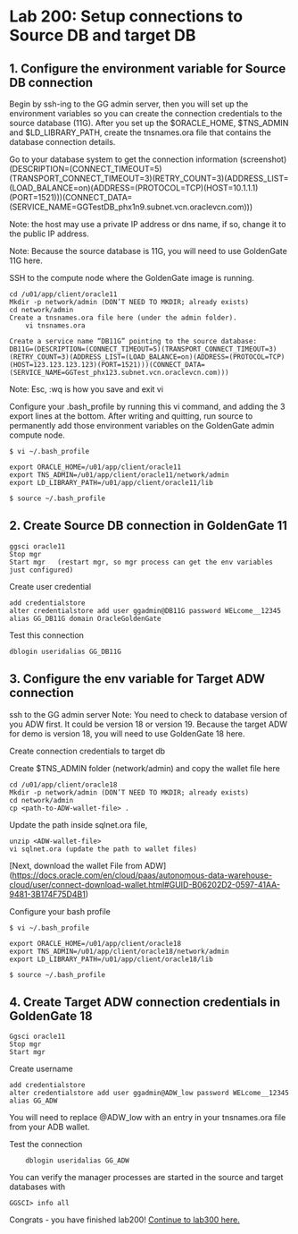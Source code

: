 # Lab 200: Setup connections to Source DB and target DB

## 1. Configure the environment variable for Source DB connection

Begin by ssh-ing to the GG admin server, then you will set up the environment variables so you can create the connection credentials to the source database (11G). After you set up the $ORACLE_HOME, $TNS_ADMIN and $LD_LIBRARY_PATH, create the tnsnames.ora file that contains the database connection details. 

Go to your database system to get the connection information (screenshot)
(DESCRIPTION=(CONNECT_TIMEOUT=5)(TRANSPORT_CONNECT_TIMEOUT=3)(RETRY_COUNT=3)(ADDRESS_LIST=(LOAD_BALANCE=on)(ADDRESS=(PROTOCOL=TCP)(HOST=10.1.1.1)(PORT=1521)))(CONNECT_DATA=(SERVICE_NAME=GGTestDB_phx1n9.subnet.vcn.oraclevcn.com)))

Note: the host may use a private IP address or dns name, if so, change it to the public IP address.

Note: Because the source database is 11G, you will need to use GoldenGate 11G here.

SSH to the compute node where the GoldenGate image is running.
```
cd /u01/app/client/oracle11
Mkdir -p network/admin (DON’T NEED TO MKDIR; already exists)
cd network/admin
Create a tnsnames.ora file here (under the admin folder). 
	vi tnsnames.ora

Create a service name “DB11G” pointing to the source database:
DB11G=(DESCRIPTION=(CONNECT_TIMEOUT=5)(TRANSPORT_CONNECT_TIMEOUT=3)(RETRY_COUNT=3)(ADDRESS_LIST=(LOAD_BALANCE=on)(ADDRESS=(PROTOCOL=TCP)(HOST=123.123.123.123)(PORT=1521)))(CONNECT_DATA=(SERVICE_NAME=GGTest_phx123.subnet.vcn.oraclevcn.com)))

```
Note: Esc, :wq is how you save and exit vi

Configure your .bash_profile by running this vi command, and adding the 3 export lines at the bottom. After writing and quitting, run source to permanently add those environment variables on the GoldenGate admin compute node. 
```
$ vi ~/.bash_profile 
 			 							
export ORACLE_HOME=/u01/app/client/oracle11
export TNS_ADMIN=/u01/app/client/oracle11/network/admin 
export LD_LIBRARY_PATH=/u01/app/client/oracle11/lib 		
				 							
$ source ~/.bash_profile 
```
## 2. Create Source DB connection in GoldenGate 11
```
ggsci oracle11
Stop mgr    
Start mgr   (restart mgr, so mgr process can get the env variables just configured)
```
Create user credential
```
add credentialstore
alter credentialstore add user ggadmin@DB11G password WELcome__12345 alias GG_DB11G domain OracleGoldenGate
```
Test this connection 
```
dblogin useridalias GG_DB11G
```

## 3. Configure the env variable for Target ADW connection
ssh to the GG admin server
Note: You need to check to database version of you ADW first. It could be version 18 or version 19. Because the target ADW for demo is version 18, you will need to use GoldenGate 18 here.

Create connection credentials to target db

Create $TNS_ADMIN folder (network/admin) and copy the wallet file here
```	
cd /u01/app/client/oracle18
Mkdir -p network/admin (DON’T NEED TO MKDIR; already exists)
cd network/admin
cp <path-to-ADW-wallet-file> .
```
Update the path inside sqlnet.ora file, 
```
unzip <ADW-wallet-file> 
vi sqlnet.ora (update the path to wallet files)
```
[Next, download the wallet File from ADW] (https://docs.oracle.com/en/cloud/paas/autonomous-data-warehouse-cloud/user/connect-download-wallet.html#GUID-B06202D2-0597-41AA-9481-3B174F75D4B1)

Configure your bash profile
```
$ vi ~/.bash_profile 
 			 							
export ORACLE_HOME=/u01/app/client/oracle18
export TNS_ADMIN=/u01/app/client/oracle18/network/admin 
export LD_LIBRARY_PATH=/u01/app/client/oracle18/lib 		
				 							
$ source ~/.bash_profile 
```
## 4. Create Target ADW connection credentials in GoldenGate 18
```
Ggsci oracle11
Stop mgr
Start mgr

```
Create username
```
add credentialstore
alter credentialstore add user ggadmin@ADW_low password WELcome__12345 alias GG_ADW
```
You will need to replace @ADW_low with an entry in your tnsnames.ora file from your ADB wallet. 

Test the connection
```
	dblogin useridalias GG_ADW
```
You can verify the manager processes are started in the source and target databases with 
```
GGSCI> info all
```
Congrats - you have finished lab200! [Continue to lab300 here.](https://github.com/GaryHostt/GoldenGate2ADB/blob/master/Lab300.md)
